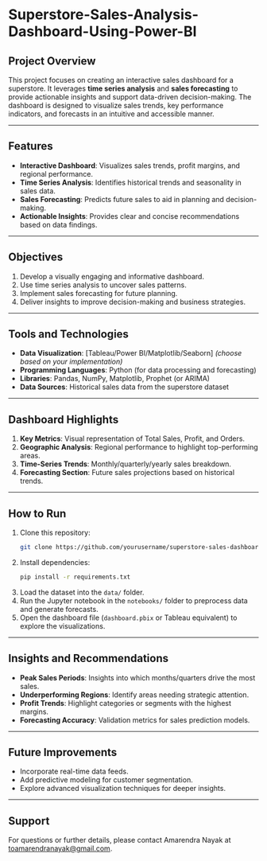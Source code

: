 # Superstore-Sales-Analysis-Dashboard-Using-Power-BI

## Project Overview
This project focuses on creating an interactive sales dashboard for a superstore. It leverages **time series analysis** and **sales forecasting** to provide actionable insights and support data-driven decision-making. The dashboard is designed to visualize sales trends, key performance indicators, and forecasts in an intuitive and accessible manner.

---

## Features
- **Interactive Dashboard**: Visualizes sales trends, profit margins, and regional performance.
- **Time Series Analysis**: Identifies historical trends and seasonality in sales data.
- **Sales Forecasting**: Predicts future sales to aid in planning and decision-making.
- **Actionable Insights**: Provides clear and concise recommendations based on data findings.

---

## Objectives
1. Develop a visually engaging and informative dashboard.
2. Use time series analysis to uncover sales patterns.
3. Implement sales forecasting for future planning.
4. Deliver insights to improve decision-making and business strategies.

---

## Tools and Technologies
- **Data Visualization**: [Tableau/Power BI/Matplotlib/Seaborn] *(choose based on your implementation)*
- **Programming Languages**: Python (for data processing and forecasting)
- **Libraries**: Pandas, NumPy, Matplotlib, Prophet (or ARIMA)
- **Data Sources**: Historical sales data from the superstore dataset

---

## Dashboard Highlights
1. **Key Metrics**: Visual representation of Total Sales, Profit, and Orders.
2. **Geographic Analysis**: Regional performance to highlight top-performing areas.
3. **Time-Series Trends**: Monthly/quarterly/yearly sales breakdown.
4. **Forecasting Section**: Future sales projections based on historical trends.

---

## How to Run
1. Clone this repository:
   ```bash
   git clone https://github.com/yourusername/superstore-sales-dashboard.git
   ```
2. Install dependencies:
   ```bash
   pip install -r requirements.txt
   ```
3. Load the dataset into the `data/` folder.
4. Run the Jupyter notebook in the `notebooks/` folder to preprocess data and generate forecasts.
5. Open the dashboard file (`dashboard.pbix` or Tableau equivalent) to explore the visualizations.

---

## Insights and Recommendations
- **Peak Sales Periods**: Insights into which months/quarters drive the most sales.
- **Underperforming Regions**: Identify areas needing strategic attention.
- **Profit Trends**: Highlight categories or segments with the highest margins.
- **Forecasting Accuracy**: Validation metrics for sales prediction models.
---

## Future Improvements
- Incorporate real-time data feeds.
- Add predictive modeling for customer segmentation.
- Explore advanced visualization techniques for deeper insights.

---

## Support
For questions or further details, please contact Amarendra Nayak at toamarendranayak@gmail.com.


